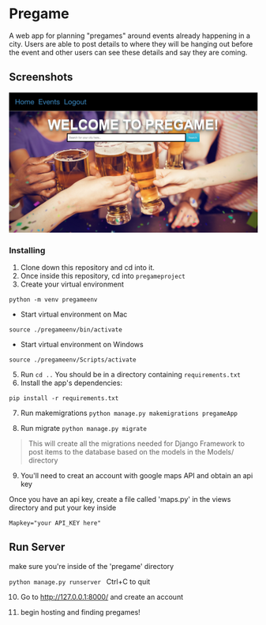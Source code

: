 # Pregame 
A web app for planning "pregames" around events already happening in a city. 
Users are able to post details to where they will be hanging out before the event and other users can see these details and say they are coming. 



## Screenshots
![image of pregame website](https://raw.githubusercontent.com/MCaldwell-42/pregame/master/pregame_screen.png)

### Installing

1. Clone down this repository and cd into it.
2. Once inside this repository, cd into `pregameproject`
1. Create your virtual environment
```
python -m venv pregameenv
```
* Start virtual environment on Mac
```
source ./pregameenv/bin/activate
```
* Start virtual environment on Windows
```
source ./pregameenv/Scripts/activate
```
5. Run `cd ..` You should be in a directory containing `requirements.txt`
6. Install the app's dependencies:
```
pip install -r requirements.txt
```
7. Run makemigrations
`python manage.py makemigrations pregameApp`

8. Run migrate
`python manage.py migrate`
>This will create all the migrations needed for Django Framework to post items to the database based on the models in the Models/ directory
9. You'll need to creat an account with google maps API and obtain an api key<br>

 Once you have an api key, create a file called 'maps.py' in the views directory and put your key inside <br>
 ```
 Mapkey="your API_KEY here"
 ```
## Run Server
make sure you're inside of the 'pregame' directory

`python manage.py runserver `
Ctrl+C to quit

10. Go to http://127.0.0.1:8000/ and create an account <br>

11. begin hosting and finding pregames! 